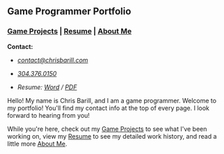 ## Game Programmer Portfolio

### [Game Projects][] | [Resume][] | [About Me][]

__Contact:__

*  _<contact@chrisbarill.com>_

*  _[304.376.0150](tel:+13043760150)_

*  _Resume: [Word](ChrisBarillResume.docx) / [PDF](ChrisBarillResume.pdf)_

[About Me]: about "Read About Me"
[Game Projects]: projects "View My Projects"
[Resume]: resume "View My Resume"

Hello! My name is Chris Barill, and I am a game programmer. Welcome to my portfolio! You'll find my contact info at the top of every page. I look forward to hearing from you!

While you're here, check out my [Game Projects][] to see what I've been working on, view my [Resume][] to see my detailed work history, and read a little more [About Me][].
